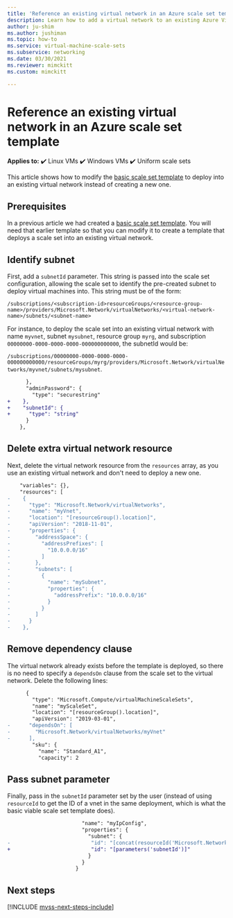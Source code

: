 ```yaml
---
title: 'Reference an existing virtual network in an Azure scale set template'
description: Learn how to add a virtual network to an existing Azure Virtual Machine Scale Set template
author: ju-shim
ms.author: jushiman
ms.topic: how-to
ms.service: virtual-machine-scale-sets
ms.subservice: networking
ms.date: 03/30/2021
ms.reviewer: mimckitt
ms.custom: mimckitt

---
```


# Reference an existing virtual network in an Azure scale set template

**Applies to:** :heavy_check_mark: Linux VMs :heavy_check_mark: Windows VMs :heavy_check_mark: Uniform scale sets

This article shows how to modify the [basic scale set template](virtual-machine-scale-sets-mvss-start.md) to deploy into an existing virtual network instead of creating a new one.

## Prerequisites

In a previous article we had created a [basic scale set template](virtual-machine-scale-sets-mvss-start.md). You will need that earlier template so that you can modify it to create a template that deploys a scale set into an existing virtual network.

## Identify subnet

First, add a `subnetId` parameter. This string is passed into the scale set configuration, allowing the scale set to identify the pre-created subnet to deploy virtual machines into. This string must be of the form:

`/subscriptions/<subscription-id>resourceGroups/<resource-group-name>/providers/Microsoft.Network/virtualNetworks/<virtual-network-name>/subnets/<subnet-name>`


For instance, to deploy the scale set into an existing virtual network with name `myvnet`, subnet `mysubnet`, resource group `myrg`, and subscription `00000000-0000-0000-0000-000000000000`, the subnetId would be: 

`/subscriptions/00000000-0000-0000-0000-000000000000/resourceGroups/myrg/providers/Microsoft.Network/virtualNetworks/myvnet/subnets/mysubnet`.

```diff
      },
      "adminPassword": {
        "type": "securestring"
+    },
+    "subnetId": {
+      "type": "string"
      }
    },
```

## Delete extra virtual network resource

Next, delete the virtual network resource from the `resources` array, as you use an existing virtual network and don't need to deploy a new one.

```diff
    "variables": {},
    "resources": [
-    {
-      "type": "Microsoft.Network/virtualNetworks",
-      "name": "myVnet",
-      "location": "[resourceGroup().location]",
-      "apiVersion": "2018-11-01",
-      "properties": {
-        "addressSpace": {
-          "addressPrefixes": [
-            "10.0.0.0/16"
-          ]
-        },
-        "subnets": [
-          {
-            "name": "mySubnet",
-            "properties": {
-              "addressPrefix": "10.0.0.0/16"
-            }
-          }
-        ]
-      }
-    },
```
## Remove dependency clause

The virtual network already exists before the template is deployed, so there is no need to specify a `dependsOn` clause from the scale set to the virtual network. Delete the following lines:

```diff
      {
        "type": "Microsoft.Compute/virtualMachineScaleSets",
        "name": "myScaleSet",
        "location": "[resourceGroup().location]",
        "apiVersion": "2019-03-01",
-      "dependsOn": [
-        "Microsoft.Network/virtualNetworks/myVnet"
-      ],
        "sku": {
          "name": "Standard_A1",
          "capacity": 2
```

## Pass subnet parameter

Finally, pass in the `subnetId` parameter set by the user (instead of using `resourceId` to get the ID of a vnet in the same deployment, which is what the basic viable scale set template does).

```diff
                        "name": "myIpConfig",
                        "properties": {
                          "subnet": {
-                          "id": "[concat(resourceId('Microsoft.Network/virtualNetworks', 'myVnet'), '/subnets/mySubnet')]"
+                          "id": "[parameters('subnetId')]"
                          }
                        }
                      }
```


## Next steps

[!INCLUDE [mvss-next-steps-include](../../includes/mvss-next-steps.md)]
